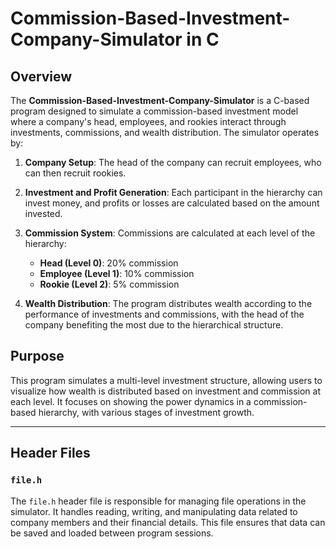 # Commission-Based-Investment-Company-Simulator in C

## Overview
The **Commission-Based-Investment-Company-Simulator** is a C-based program designed to simulate a commission-based investment model where a company's head, employees, and rookies interact through investments, commissions, and wealth distribution. The simulator operates by:

1. **Company Setup**: The head of the company can recruit employees, who can then recruit rookies.
2. **Investment and Profit Generation**: Each participant in the hierarchy can invest money, and profits or losses are calculated based on the amount invested.
3. **Commission System**: Commissions are calculated at each level of the hierarchy:
   - **Head (Level 0)**: 20% commission
   - **Employee (Level 1)**: 10% commission
   - **Rookie (Level 2)**: 5% commission

4. **Wealth Distribution**: The program distributes wealth according to the performance of investments and commissions, with the head of the company benefiting the most due to the hierarchical structure.

## Purpose
This program simulates a multi-level investment structure, allowing users to visualize how wealth is distributed based on investment and commission at each level. It focuses on showing the power dynamics in a commission-based hierarchy, with various stages of investment growth.

---

## Header Files

### `file.h`
The `file.h` header file is responsible for managing file operations in the simulator. It handles reading, writing, and manipulating data related to company members and their financial details. This file ensures that data can be saved and loaded between program sessions.


